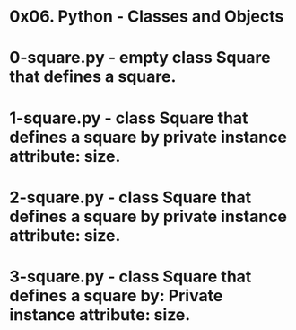 # 0x06. Python - Classes and Objects
# 0-square.py -  empty class Square that defines a square.
# 1-square.py - class Square that defines a square by private instance attribute: size.
# 2-square.py - class Square that defines a square by private instance attribute: size.
# 3-square.py - class Square that defines a square by: Private instance attribute: size.
